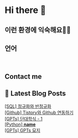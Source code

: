 # Hi there 👋

## 이런 환경에 익숙해요✍🏼

## 언어

<p>
  <img alt="" src= "https://img.shields.io/badge/JavaScript-F7DF1E?style=flat-square&logo=JavaScript&logoColor=white"/> 
  <img alt="" src= "https://img.shields.io/badge/TypeScript-black?logo=typescript&logoColor=blue"/>
</p>

## Contact me

## 📕 Latest Blog Posts

<a href=https://leejaehoon.tistory.com/entry/SQL-%EC%A0%95%EA%B7%9C%ED%99%94%EC%99%80-%EB%B0%98%EC%A0%95%EA%B7%9C%ED%99%94>[SQL] 정규화와 반정규화</a></br><a href=https://leejaehoon.tistory.com/entry/Github-Tistory-Github-%EC%97%B0%EB%8F%99%ED%95%98%EA%B8%B0>[Github] Tistory와 Github 연동하기</a></br><a href=https://leejaehoon.tistory.com/entry/GPTs-%EB%8B%A8%EB%8C%80%ED%95%99%EC%8B%9D-1>[GPTs] 단대학식 - 1</a></br><a href=https://leejaehoon.tistory.com/entry/Python-name>[Python] __name__</a></br><a href=https://leejaehoon.tistory.com/entry/GPTs-GPTs-%EB%AC%98%EC%A7%80>[GPTs] GPTs 묘지</a></br>